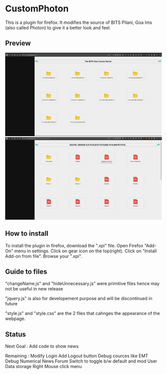 # CustomPhoton
This is a plugin for firefox. It modifies the source of BITS Pilani, Goa lms (also called Photon) to give it a better look and feel.

## Preview
![Preview Photon](Preview/Photon1.PNG)
![Preview Photon](Preview/Photon2.PNG)

## How to install
To install the plugin in firefox, download the ".xpi" file. Open Firefox "Add-On" menu in settings. Click on gear icon on the top(right). Click on "Install Add-on from file". Browse your ".xpi".

## Guide to files
"changeName.js" and "hideUnnecessary.js" were primitive files hence may not be useful in new release

"jquery.js" is also for developement purpose and will be discontinued in future

"style.js" and "style.css" are the 2 files that cahnges the appearance of the webpage.

## Status
Next Goal : 
    Add code to show news

Remaining :
    Modify Login
    Add Logout button
    Debug cources like EMT 
    Debug Numerical News Forum
    Switch to toggle b/w default and mod
    User Data storage
    Right Mouse click menu

